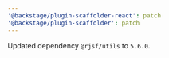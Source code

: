 ```yaml
---
'@backstage/plugin-scaffolder-react': patch
'@backstage/plugin-scaffolder': patch
---
```


Updated dependency `@rjsf/utils` to `5.6.0`.
